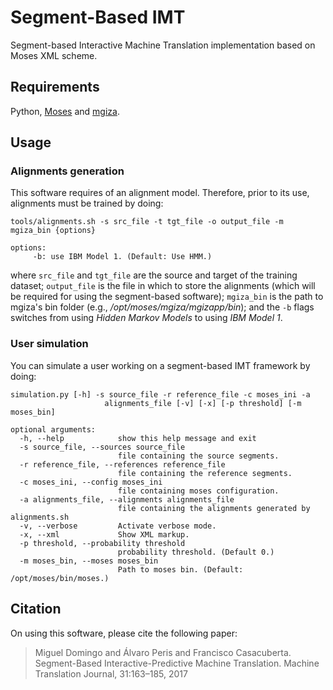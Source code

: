 # Segment-Based IMT
Segment-based Interactive Machine Translation implementation based on Moses XML scheme.

## Requirements
Python, [Moses](https://github.com/moses-smt/mosesdecoder) and [mgiza](https://github.com/moses-smt/mgiza).

## Usage
### Alignments generation
This software requires of an alignment model. Therefore, prior to its use, alignments must be trained by doing:
```
tools/alignments.sh -s src_file -t tgt_file -o output_file -m mgiza_bin {options}

options:
     -b: use IBM Model 1. (Default: Use HMM.)
```

where `src_file` and `tgt_file` are the source and target of the training dataset; `output_file` is the file in which to store the alignments (which will be required for using the segment-based software); `mgiza_bin` is the path to mgiza's bin folder (e.g., */opt/moses/mgiza/mgizapp/bin*); and the `-b` flags switches from using *Hidden Markov Models* to using *IBM Model 1*.

### User simulation
You can simulate a user working on a segment-based IMT framework by doing:
```
simulation.py [-h] -s source_file -r reference_file -c moses_ini -a
                     alignments_file [-v] [-x] [-p threshold] [-m moses_bin]

optional arguments:
  -h, --help            show this help message and exit
  -s source_file, --sources source_file
                        file containing the source segments.
  -r reference_file, --references reference_file
                        file containing the reference segments.
  -c moses_ini, --config moses_ini
                        file containing moses configuration.
  -a alignments_file, --alignments alignments_file
                        file containing the alignments generated by alignments.sh
  -v, --verbose         Activate verbose mode.
  -x, --xml             Show XML markup.
  -p threshold, --probability threshold
                        probability threshold. (Default 0.)
  -m moses_bin, --moses moses_bin
                        Path to moses bin. (Default: /opt/moses/bin/moses.)
```

## Citation ##
On using this software, please cite the following paper:

>Miguel Domingo and Álvaro Peris and Francisco Casacuberta. Segment-Based Interactive-Predictive Machine Translation. Machine Translation
Journal, 31:163–185, 2017
